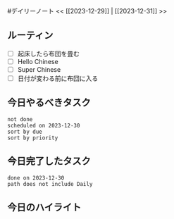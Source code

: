 #デイリーノート
<< [[2023-12-29]] | [[2023-12-31]] >>
## ルーティン
- [ ] 起床したら布団を畳む
- [ ] Hello Chinese
- [ ] Super Chinese
- [ ] 日付が変わる前に布団に入る
## 今日やるべきタスク
```tasks
not done
scheduled on 2023-12-30
sort by due
sort by priority
```
## 今日完了したタスク
```tasks
done on 2023-12-30
path does not include Daily
```
## 今日のハイライト
